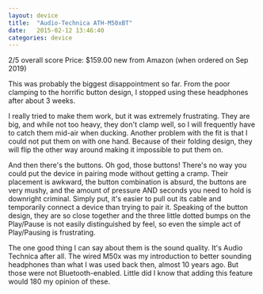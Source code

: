 ```yaml
---
layout: device
title:  "Audio-Technica ATH-M50xBT"
date:   2015-02-12 13:46:40
categories: device
---
```

2/5 overall score
Price: $159.00 new from Amazon (when ordered on Sep 2019)

This was probably the biggest disappointment so far. From the poor clamping to the horrific button design, I stopped using these headphones after about 3 weeks. 

I really tried to make them work, but it was extremely frustrating. They are big, and while not too heavy, they don't clamp well, so I will frequently have to catch them mid-air when ducking. Another problem with the fit is that I could not put them on with one hand. Because of their folding design, they will flip the other way around making it impossible to put them on. 

And then there's the buttons. Oh god, those buttons! There's no way you could put the device in pairing mode without getting a cramp. Their placement is awkward, the button combination is absurd, the buttons are very mushy, and the amount of pressure AND seconds you need to hold is downright criminal. Simply put, it's easier to pull out its cable and temporarily connect a device than trying to pair it.
Speaking of the button design, they are so close together and the three little dotted bumps on the Play/Pause is not easily distinguished by feel, so even the simple act of Play/Pausing is frustrating.

The one good thing I can say about them is the sound quality. It's Audio Technica after all. The wired M50x was my introduction to better sounding headphones than what I was used back then, almost 10 years ago. But those were not Bluetooth-enabled. Little did I know that adding this feature would 180 my opinion of these.